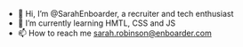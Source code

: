 - 👋 Hi, I’m @SarahEnboarder, a recruiter and tech enthusiast
- 🌱 I’m currently learning HMTL, CSS and JS
- 📫 How to reach me sarah.robinson@enboarder.com 

<!---
SarahEnboarder/SarahEnboarder is a ✨ special ✨ repository because its `README.md` (this file) appears on your GitHub profile.
You can click the Preview link to take a look at your changes.
--->
